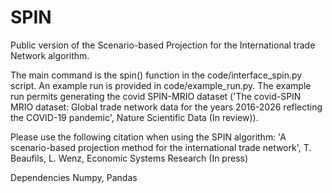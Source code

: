 # SPIN
 Public version of the Scenario-based Projection for the International trade Network algorithm.
 
 The main command is the spin() function in the code/interface_spin.py script.
 An example run is provided in code/example_run.py.
 The example run permits generating the covid SPIN-MRIO dataset ('The covid-SPIN MRIO dataset: Global trade network data for the years 2016-2026 reflecting the COVID-19 pandemic', Nature Scientific Data (In review)).
 
 Please use the following citation when using the SPIN algorithm:
 'A scenario-based projection method for the international trade network', T. Beaufils, L. Wenz, Economic Systems Research (In press)
 
 Dependencies
 Numpy, Pandas
